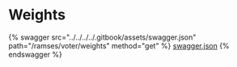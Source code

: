 # Weights

{% swagger src="../../../../.gitbook/assets/swagger.json" path="/ramses/voter/weights" method="get" %}
[swagger.json](../../../../.gitbook/assets/swagger.json)
{% endswagger %}
